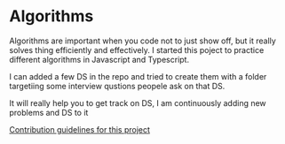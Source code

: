 # Algorithms

Algorithms are important when you code not to just show off, but it really solves thing efficiently and effectively. I started this poject to practice different algorithms in Javascript and Typescript. 

I can added a few DS in the repo and tried to create them with a folder targetiing some interview qustions peopele ask on that DS.

It will really help you to get track on DS, I am continuously adding new problems and DS to it

[Contribution guidelines for this project](./CONTRIBUTING.md)
